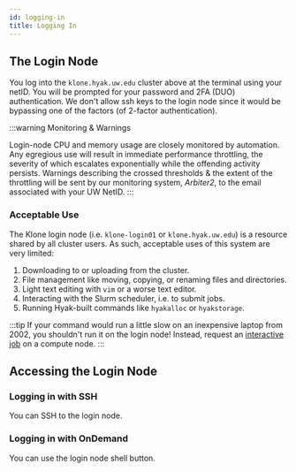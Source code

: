 ```yaml
---
id: logging-in
title: Logging In
---
```


## The Login Node

You log into the `klone.hyak.uw.edu` cluster above at the terminal using your netID. You will be prompted for your password and 2FA (DUO) authentication. We don't allow ssh keys to the login node since it would be bypassing one of the factors (of 2-factor authentication).

:::warning Monitoring & Warnings

Login-node CPU and memory usage are closely monitored by automation. Any egregious use will result in immediate performance throttling, the severity of which escalates exponentially while the offending activity persists. Warnings describing the crossed thresholds & the extent of the throttling will be sent by our monitoring system, *Arbiter2*, to the email associated with your UW NetID.
:::

### Acceptable Use

The Klone login node (i.e. `klone-login01` or `klone.hyak.uw.edu`) is a resource shared by all cluster users. As such, acceptable uses of this system are very limited:

1. Downloading to or uploading from the cluster.
1. File management like moving, copying, or renaming files and directories.
1. Light text editing with `vim` or a worse text editor.
1. Interacting with the Slurm scheduler, i.e. to submit jobs.
1. Running Hyak-built commands like `hyakalloc` or `hyakstorage`.



:::tip
If your command would run a little slow on an inexpensive laptop from 2002, you shouldn't run it on the login node! Instead, request an [interactive job](https://hyak.uw.edu/docs/compute/scheduling-jobs#interactive-jobs-single-node) on a compute node.
:::

## Accessing the Login Node

### Logging in with SSH

You can SSH to the login node.

### Logging in with OnDemand

You can use the login node shell button.
